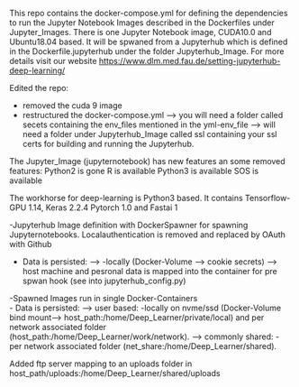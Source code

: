 This repo contains the docker-compose.yml for defining the dependencies to run the Jupyter Notebook Images described in the Dockerfiles under Jupyter_Images.
There is one Jupyter Notebook image, CUDA10.0 and Ubuntu18.04 based.
It will be spwaned from a Jupyterhub which is defined in the Dockerfile.jupyterhub under the folder Jupyterhub_Image.
For more details visit our website https://www.dlm.med.fau.de/setting-jupyterhub-deep-learning/

Edited the repo:
- removed the cuda 9 image
- restructured the docker-compose.yml
--> you will need a folder called secets containing the env_files mentioned in the yml-env_file
--> will need a folder under Jupyterhub_Image called ssl containing your ssl certs for building and running the Jupyterhub.

The Jupyter_Image (jupyternotebook) has new features an some removed features:
Python2 is gone
R is available
Python3 is available
SOS is available

The workhorse for deep-learning is Python3 based.
It contains Tensorflow-GPU 1.14, Keras 2.2.4 Pytorch 1.0 and Fastai 1

-Jupyterhub Image definition with DockerSpawner for spawning Jupyternotebooks.
    Localauthentication is removed and replaced by OAuth with Github
   - Data is persisted:
     --> -locally (Docker-Volume --> cookie secrets)
     --> host machine and pesronal data is mapped into the container for pre spwan hook (see into jupyterhub_config.py)

 -Spawned Images run in single Docker-Containers        
    - Data is persisted:
     --> user based:
         -locally on nvme/ssd (Docker-Volume bind mount--> host_path:/home/Deep_Learner/private/local) and per network associated folder       
          (host_path:/home/Deep_Learner/work/network).
      --> commonly shared:
         - per network associated folder (net_share:/home/Deep_Learner/shared).

Added ftp server mapping to an uploads folder in host_path/uploads:/home/Deep_Learner/shared/uploads
